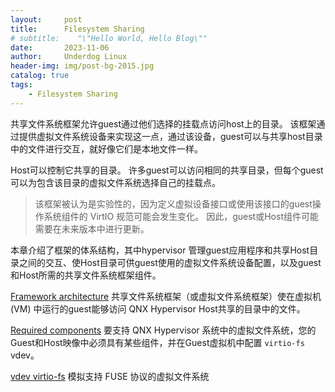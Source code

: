 ```yaml
---
layout:     post
title:      Filesystem Sharing
# subtitle:    "\"Hello World, Hello Blog\""
date:       2023-11-06
author:     Underdog Linux
header-img: img/post-bg-2015.jpg
catalog: true
tags:
    - Filesystem Sharing
---
```


共享文件系统框架允许guest通过他们选择的挂载点访问host上的目录。
该框架通过提供虚拟文件系统设备来实现这一点，通过该设备，guest可以与共享host目录中的文件进行交互，就好像它们是本地文件一样。

Host可以控制它共享的目录。 
许多guest可以访问相同的共享目录，但每个guest可以为包含该目录的虚拟文件系统选择自己的挂载点。

> 该框架被认为是实验性的，因为定义虚拟设备接口或使用该接口的guest操作系统组件的 VirtIO 规范可能会发生变化。 因此，guest或Host组件可能需要在未来版本中进行更新。

本章介绍了框架的体系结构，其中hypervisor 管理guest应用程序和共享Host目录之间的交互、使Host目录可供guest使用的虚拟文件系统设备配置，以及guest和Host所需的共享文件系统框架组件。

[Framework architecture](https://www.qnx.com/developers/docs/7.1/com.qnx.doc.qavf.overview/topic/virtfs_arch.html)
共享文件系统框架（或虚拟文件系统框架）使在虚拟机 (VM) 中运行的guest能够访问 QNX Hypervisor Host共享的目录中的文件。

[Required components](https://www.qnx.com/developers/docs/7.1/com.qnx.doc.qavf.overview/topic/virtfs_components.html)
要支持 QNX Hypervisor 系统中的虚拟文件系统，您的Guest和Host映像中必须具有某些组件，并在Guest虚拟机中配置 `virtio-fs` vdev。

[vdev virtio-fs](https://www.qnx.com/developers/docs/7.1/com.qnx.doc.qavf.overview/topic/vdev_virtio-fs.html)
模拟支持 FUSE 协议的虚拟文件系统
